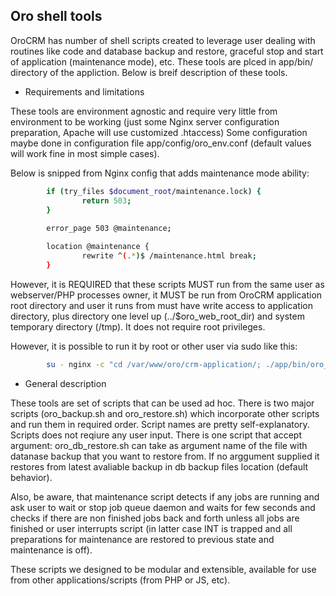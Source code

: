## Oro shell tools

OroCRM has number of shell scripts created to leverage user dealing with routines like code and database backup and restore, graceful stop and start of application (maintenance mode), etc.
These tools are plced in app/bin/ directory of the appliction. Below is breif description of these tools.

- Requirements and limitations

These tools are environment agnostic and require very little from environment to be working (just some Nginx server configuration preparation, Apache will use customized .htaccess)
Some configuration maybe done in configuration file app/config/oro_env.conf (default values will work fine in most simple cases).

Below is snipped from Nginx config that adds maintenance mode ability:

```bash
        if (try_files $document_root/maintenance.lock) {
                return 503;
        }
        
        error_page 503 @maintenance;

        location @maintenance {
                rewrite ^(.*)$ /maintenance.html break;
        }
```

However, it is REQUIRED that these scripts MUST run from the same user as webserver/PHP processes owner, it MUST be run from OroCRM application root directory and user it runs from must have write access to application directory, plus directory one level up (../$oro_web_root_dir) and system temporary directory (/tmp). It does not require root privileges.

However, it is possible to run it by root or other user via sudo like this:

```bash
        su - nginx -c "cd /var/www/oro/crm-application/; ./app/bin/oro_backup.sh"
```

- General description

These tools are set of scripts that can be used ad hoc. There is two major scripts (oro_backup.sh and oro_restore.sh) which incorporate other scripts and run them in required order. Script names are pretty self-explanatory. Scripts does not reqiure any user input. There is one script that accept argument: oro_db_restore.sh can take as argument name of the file with datanase backup that you want to restore from. If no arggument supplied it restores from latest avaliable backup in db backup files location (default behavior).

Also, be aware, that maintenance script detects if any jobs are running and ask user to wait or stop job queue daemon and waits for few seconds and checks if there are non finished jobs back and forth unless all jobs are finished or user interrupts script (in latter case INT is trapped and all preparations for maintenance are restored to previous state and maintenance is off). 

These scripts we designed to be modular and extensible, available for use from other applications/scripts (from PHP or JS, etc).
